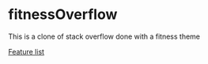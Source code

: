 # fitnessOverflow
This is a clone of stack overflow done with a fitness theme

[Feature list](https://github.com/RyanGC93/fitnessOverflow/wiki/Feature-List)
